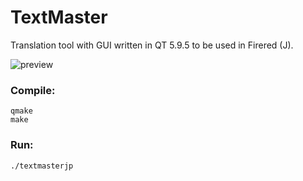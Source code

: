 # TextMaster
Translation tool with GUI written in QT 5.9.5 to be used in Firered (J). 

![preview](https://i.imgur.com/SSAKwYz.png "Preview")

### Compile: 
```
qmake
make
```

### Run:
```
./textmasterjp
```
